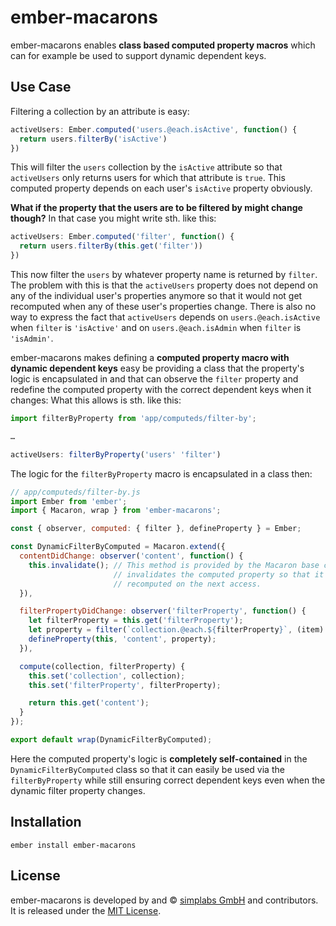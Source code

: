 # ember-macarons

ember-macarons enables __class based computed property macros__ which can for
example be used to support dynamic dependent keys.

## Use Case

Filtering a collection by an attribute is easy:

```js
activeUsers: Ember.computed('users.@each.isActive', function() {
  return users.filterBy('isActive')
})
```

This will filter the `users` collection by the `isActive` attribute so that
`activeUsers` only returns users for which that attribute is `true`. This
computed property depends on each user's `isActive` property obviously.

__What if the property that the users are to be filtered by might change
though?__ In that case you might write sth. like this:

```js
activeUsers: Ember.computed('filter', function() {
  return users.filterBy(this.get('filter'))
})
```

This now filter the `users` by whatever property name is returned by `filter`.
The problem with this is that the `activeUsers` property does not depend on any
of the individual user's properties anymore so that it would not get recomputed
when any of these user's properties change. There is also no way to express the
fact that `activeUsers` depends on `users.@each.isActive` when `filter` is
`'isActive'` and on `users.@each.isAdmin` when `filter` is `'isAdmin'`.

ember-macarons makes defining a __computed property macro with dynamic
dependent keys__ easy be providing a class that the property's logic is
encapsulated in and that can observe the `filter` property and redefine the
computed property with the correct dependent keys when it changes: What this
allows is sth. like this:

```js
import filterByProperty from 'app/computeds/filter-by';

…

activeUsers: filterByProperty('users' 'filter')
```

The logic for the `filterByProperty` macro is encapsulated in a class then:

```js
// app/computeds/filter-by.js
import Ember from 'ember';
import { Macaron, wrap } from 'ember-macarons';

const { observer, computed: { filter }, defineProperty } = Ember;

const DynamicFilterByComputed = Macaron.extend({
  contentDidChange: observer('content', function() {
    this.invalidate(); // This method is provided by the Macaron base class and
                       // invalidates the computed property so that it will get
                       // recomputed on the next access.
  }),

  filterPropertyDidChange: observer('filterProperty', function() {
    let filterProperty = this.get('filterProperty');
    let property = filter(`collection.@each.${filterProperty}`, (item) => item.get(filterProperty));
    defineProperty(this, 'content', property);
  }),

  compute(collection, filterProperty) {
    this.set('collection', collection);
    this.set('filterProperty', filterProperty);

    return this.get('content');
  }
});

export default wrap(DynamicFilterByComputed);
```

Here the computed property's logic is __completely self-contained__ in the
`DynamicFilterByComputed` class so that it can easily be used via the
`filterByProperty` while still ensuring correct dependent keys even when
the dynamic filter property changes.

## Installation

`ember install ember-macarons`

## License

ember-macarons is developed by and &copy;
[simplabs GmbH](http://simplabs.com) and contributors. It is released under the
[MIT License](LICENSE).
